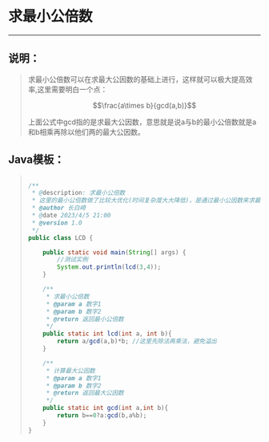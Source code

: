 # 求最小公倍数

---

## 说明：

> 求最小公倍数可以在求最大公因数的基础上进行，这样就可以极大提高效率,这里需要明白一个点：
>
> $$\frac{a\times b}{gcd(a,b)}$$
>
> 上面公式中gcd指的是求最大公因数，意思就是说a与b的最小公倍数就是a和b相乘再除以他们两的最大公因数。

## Java模板：

> ```java
> 
> /**
>  * @description: 求最小公倍数
>  * 这里的最小公倍数做了比较大优化(时间复杂度大大降低)，是通过最小公因数来求最小公倍数
>  * @author 长白崎
>  * @date 2023/4/5 21:00
>  * @version 1.0
>  */
> public class LCD {
> 
>     public static void main(String[] args) {
>         //测试实例
>         System.out.println(lcd(3,4));
>     }
> 
>     /**
>      * 求最小公倍数
>      * @param a 数字1
>      * @param b 数字2
>      * @return 返回最小公倍数
>      */
>     public static int lcd(int a, int b){
>         return a/gcd(a,b)*b; //这里先除法再乘法，避免溢出
>     }
> 
>     /**
>      * 计算最大公因数
>      * @param a 数字1
>      * @param b 数字2
>      * @return 返回最大公因数
>      */
>     public static int gcd(int a,int b){
>         return b==0?a:gcd(b,a%b);
>     }
> }
> ```